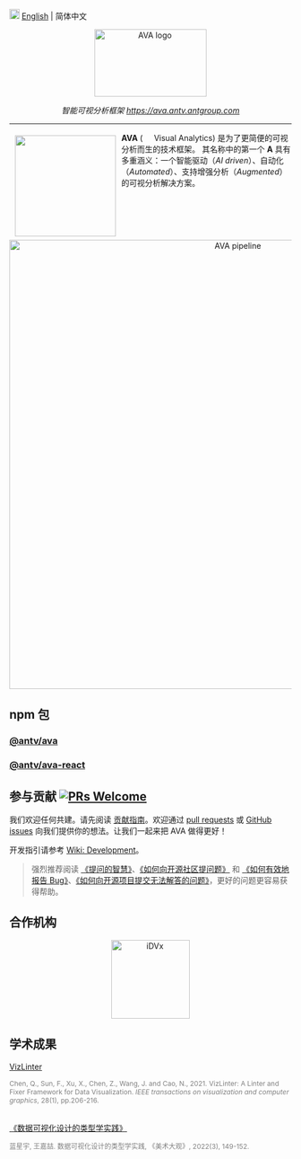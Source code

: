 <img src="https://gw.alipayobjects.com/zos/antfincdn/R8sN%24GNdh6/language.svg" width="18"> [English](./README.md) | 简体中文

<div align="center">
  <img width="200" height="120" src="https://mdn.alipayobjects.com/huamei_qa8qxu/afts/img/A*yOHIQ48aRwgAAAAAAAAAAAAADmJ7AQ/original" alt="AVA logo">
</div>

<div align="center">

<i>智能可视分析框架</i>
<i><a href="https://ava.antv.antgroup.com/"><https://ava.antv.antgroup.com></a></i>

</div>

----

<a href="https://ava.antv.antgroup.com"><img src="https://mdn.alipayobjects.com/huamei_qa8qxu/afts/img/A*rXVYRJ0EMDsAAAAAAAAAAAAADmJ7AQ/original" align="left"  width="180"  hspace="10" vspace="6"></a>

**AVA** (<img src="https://mdn.alipayobjects.com/huamei_qa8qxu/afts/img/A*QzIsSrfsCW0AAAAAAAAAAAAADmJ7AQ/original" width="16"> Visual Analytics) 是为了更简便的可视分析而生的技术框架。 其名称中的第一个 **A** 具有多重涵义：一个智能驱动（*AI driven*）、自动化（*Automated*）、支持增强分析（*Augmented*）的可视分析解决方案。

<br />

<div align="center">
  <img width="800" src="https://mdn.alipayobjects.com/huamei_qa8qxu/afts/img/A*BujvQJHKs4AAAAAAAAAAAAAADmJ7AQ/original" alt="AVA pipeline">
</div>

## npm 包

### [@antv/ava](https://github.com/antvis/AVA/blob/master/packages/ava)

### [@antv/ava-react](https://github.com/antvis/AVA/tree/master/packages/ava-react)

## 参与贡献 [![PRs Welcome](https://img.shields.io/badge/PRs-welcome-brightgreen.svg?style=flat-square)](http://makeapullrequest.com)

我们欢迎任何共建。请先阅读 [贡献指南](./CONTRIBUTING.zh-CN.md)。欢迎通过 [pull requests](https://github.com/antvis/AVA/pulls) 或 [GitHub issues](https://github.com/antvis/AVA/issues) 向我们提供你的想法。让我们一起来把 AVA 做得更好！

开发指引请参考 [Wiki: Development](https://github.com/antvis/AVA/wiki/Development)。

> 强烈推荐阅读 [《提问的智慧》](https://github.com/ryanhanwu/How-To-Ask-Questions-The-Smart-Way)、[《如何向开源社区提问题》](https://github.com/seajs/seajs/issues/545) 和 [《如何有效地报告 Bug》](http://www.chiark.greenend.org.uk/%7Esgtatham/bugs-cn.html)、[《如何向开源项目提交无法解答的问题》](https://zhuanlan.zhihu.com/p/25795393)，更好的问题更容易获得帮助。

## 合作机构

<div align="center">
  <a href="https://idvxlab.com/"><img src="https://gw.alipayobjects.com/zos/antfincdn/rxgntN5msN/idvx.png" alt="iDVx" width="140" align="middle" hspace="20"></a>
</div>

## 学术成果

[VizLinter](https://vegalite-linter.idvxlab.com/)

<div style="font-size: 12px; color: grey">
Chen, Q., Sun, F., Xu, X., Chen, Z., Wang, J. and Cao, N., 2021. VizLinter: A Linter and Fixer Framework for Data Visualization. <i>IEEE transactions on visualization and computer graphics</i>, 28(1), pp.206-216.
</div>
<br>

[《数据可视化设计的类型学实践》](https://www.cnki.com.cn/Article/CJFDTotal-MSDG202203021.htm)

<div style="font-size: 12px; color: grey">
蓝星宇, 王嘉喆. 数据可视化设计的类型学实践, 《美术大观》, 2022(3), 149-152.
</div>
